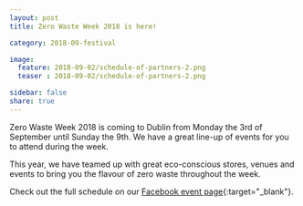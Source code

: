 ```yaml
---
layout: post
title: Zero Waste Week 2018 is here!

category: 2018-09-festival

image:
  feature: 2018-09-02/schedule-of-partners-2.png
  teaser : 2018-09-02/schedule-of-partners-2.png

sidebar: false
share: true
---
```


Zero Waste Week 2018 is coming to Dublin from Monday the 3rd of September until Sunday the 9th. We have a great line-up of events for you to attend during the week. 

This year, we have teamed up with great eco-conscious stores, venues and events to bring you the flavour of zero waste throughout the week. 

Check out the full schedule on our [Facebook event page](https://www.facebook.com/pg/ZeroWasteFestivalIreland/events/){:target="_blank"}.



